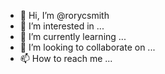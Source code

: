 - 👋 Hi, I’m @rorycsmith
- 👀 I’m interested in ...
- 🌱 I’m currently learning ...
- 💞️ I’m looking to collaborate on ...
- 📫 How to reach me ...

<!---
rorycsmith/rorycsmith is a ✨ special ✨ repository because its `README.md` (this file) appears on your GitHub profile.
You can click the Preview link to take a look at your changes.
--->
